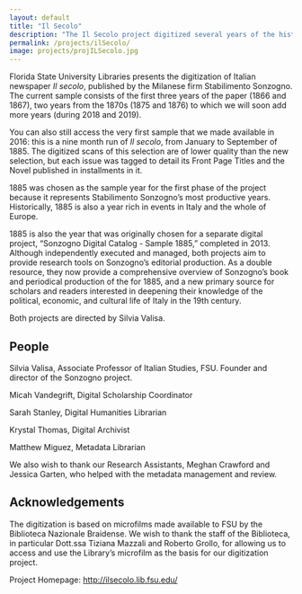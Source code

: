 ```yaml
---
layout: default
title: "Il Secolo"
description: "The Il Secolo project digitized several years of the historical Italian newspaper Il secolo for public online access and research"
permalink: /projects/ilSecolo/
image: projects/projILSecolo.jpg
---
```


Florida State University Libraries presents the digitization of Italian newspaper *Il secolo*, published by the Milanese firm Stabilimento Sonzogno. The current sample consists of the first three years of the paper (1866 and 1867), two years from the 1870s (1875 and 1876) to which we will soon add more years (during 2018 and 2019).

You can also still access the very first sample that we made available in 2016: this is a nine month run of *Il secolo*, from January to September of 1885. The digitized scans of this selection are of lower quality than the new selection, but each issue was tagged to detail its Front Page Titles and the Novel published in installments in it.

1885 was chosen as the sample year for the first phase of the project because it represents Stabilimento Sonzogno’s most productive years. Historically, 1885 is also a year rich in events in Italy and the whole of Europe.

1885 is also the year that was originally chosen for a separate digital project, “Sonzogno Digital Catalog - Sample 1885,” completed in 2013. Although independently executed and managed, both projects aim to provide research tools on Sonzogno’s editorial production. As a double resource, they now provide a comprehensive overview of Sonzogno’s book and periodical production of the for 1885, and a new primary source for scholars and readers interested in deepening their knowledge of the political, economic, and cultural life of Italy in the 19th century.

Both projects are directed by Silvia Valisa.

## People
Silvia Valisa, Associate Professor of Italian Studies, FSU. Founder and director of the Sonzogno project.

Micah Vandegrift, Digital Scholarship Coordinator

Sarah Stanley, Digital Humanities Librarian

Krystal Thomas, Digital Archivist

Matthew Miguez, Metadata Librarian

We also wish to thank our Research Assistants, Meghan Crawford and Jessica Garten, who helped with the metadata management and review.

## Acknowledgements
The digitization is based on microfilms made available to FSU by the Biblioteca Nazionale Braidense. We wish to thank the staff of the Biblioteca, in particular Dott.ssa Tiziana Mazzali and Roberto Grollo, for allowing us to access and use the Library’s microfilm as the basis for our digitization project.

Project Homepage: <a href="http://ilsecolo.lib.fsu.edu/" target="_blank">http://ilsecolo.lib.fsu.edu/</a>
